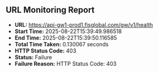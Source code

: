 ## URL Monitoring Report

- **URL:** https://api-gw1-prod1.fisglobal.com/gw/v1/health
- **Start Time:** 2025-08-22T15:39:49.986518
- **End Time:** 2025-08-22T15:39:50.116585
- **Total Time Taken:** 0.130067 seconds
- **HTTP Status Code:** 403
- **Status:** Failure
- **Failure Reason:** HTTP Status Code: 403
